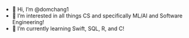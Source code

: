 - 👋 Hi, I’m @domchang1
- 👀 I’m interested in all things CS and specifically ML/AI and Software Engineering!
- 🌱 I’m currently learning Swift, SQL, R, and C!

<!---
domchang1/domchang1 is a ✨ special ✨ repository because its `README.md` (this file) appears on your GitHub profile.
You can click the Preview link to take a look at your changes.
--->
